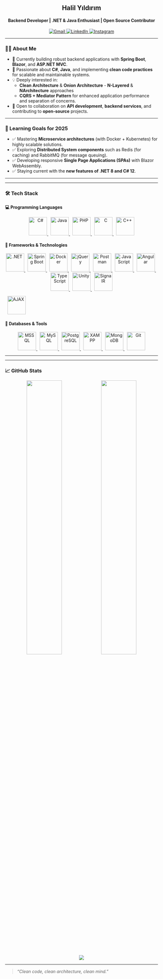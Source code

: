 <h2 align="center">Halil Yıldırım</h2>
<h4 align="center">Backend Developer | .NET & Java Enthusiast | Open Source Contributor</h4>

<p align="center">
  <a href="mailto:ce.hybusiness@gmail.com">
    <img src="https://img.shields.io/badge/Gmail-D14836?style=for-the-badge&logo=gmail&logoColor=white" alt="Gmail" />
  </a>
  <a href="https://www.linkedin.com/in/0001myprofile/" target="_blank">
    <img src="https://img.shields.io/badge/LinkedIn-0077B5?style=for-the-badge&logo=linkedin&logoColor=white" alt="LinkedIn" />
  </a>
  <a href="https://www.instagram.com/yyldrmhalil/" target="_blank">
    <img src="https://img.shields.io/badge/Instagram-E4405F?style=for-the-badge&logo=instagram&logoColor=white" alt="Instagram" />
  </a>
</p>

---

### 👨‍💻 About Me
- 🔭 Currently building robust backend applications with **Spring Boot**, **Blazor**, and **ASP.NET MVC**.
- 💬 Passionate about **C#**, **Java**, and implementing **clean code practices** for scalable and maintainable systems.
- 💡 Deeply interested in:
  - **Clean Architecture** & **Onion Architecture** - **N-Layered** & **NArchitecture** approaches
  - **CQRS + Mediator Pattern** for enhanced application performance and separation of concerns.
- 🤝 Open to collaboration on **API development**, **backend services**, and contributing to **open-source** projects.

---

### 🎯 Learning Goals for 2025

- ✅ Mastering **Microservice architectures** (with Docker + Kubernetes) for highly scalable solutions.
- ✅ Exploring **Distributed System components** such as Redis (for caching) and RabbitMQ (for message queuing).
- ✅ Developing responsive **Single Page Applications (SPAs)** with Blazor WebAssembly.
- ✅ Staying current with the **new features of .NET 8 and C# 12**.

---

---

### 🛠️ Tech Stack

#### 💻 Programming Languages
<p align="center">
  <a href="https://learn.microsoft.com/en-us/dotnet/csharp/" target="_blank">
    <img src="https://cdn.jsdelivr.net/gh/devicons/devicon/icons/csharp/csharp-original.svg" alt="C#" width="60" height="60" />
  </a>
  &nbsp;
  <a href="https://www.java.com/" target="_blank">
    <img src="https://cdn.jsdelivr.net/gh/devicons/devicon/icons/java/java-original.svg" alt="Java" width="60" height="60" />
  </a>
  &nbsp;
  <a href="https://www.php.net/" target="_blank">
    <img src="https://cdn.jsdelivr.net/gh/devicons/devicon/icons/php/php-original.svg" alt="PHP" width="60" height="60" />
  </a>
  &nbsp;
  <a href="https://en.cppreference.com/w/c" target="_blank">
    <img src="https://cdn.jsdelivr.net/gh/devicons/devicon/icons/c/c-original.svg" alt="C" width="60" height="60" />
  </a>
  &nbsp;
  <a href="https://en.cppreference.com/w/" target="_blank">
    <img src="https://cdn.jsdelivr.net/gh/devicons/devicon/icons/cplusplus/cplusplus-original.svg" alt="C++" width="60" height="60" />
  </a>
</p>

#### 🚀 Frameworks & Technologies
<p align="center">
  <a href="https://dotnet.microsoft.com/" target="_blank">
    <img src="https://cdn.jsdelivr.net/gh/devicons/devicon/icons/dotnetcore/dotnetcore-original.svg" alt=".NET" width="60" height="60" />
  </a>
  &nbsp;
  <a href="https://spring.io/projects/spring-boot" target="_blank">
    <img src="https://cdn.jsdelivr.net/gh/devicons/devicon/icons/spring/spring-original.svg" alt="Spring Boot" width="60" height="60" />
  </a>
  &nbsp;
  <a href="https://www.docker.com/" target="_blank">
    <img src="https://cdn.jsdelivr.net/gh/devicons/devicon/icons/docker/docker-original.svg" alt="Docker" width="60" height="60" />
  </a>
  &nbsp;
  <a href="https://jquery.com/" target="_blank">
    <img src="https://cdn.jsdelivr.net/gh/devicons/devicon/icons/jquery/jquery-original.svg" alt="jQuery" width="60" height="60" />
  </a>
  &nbsp;
  <a href="https://www.postman.com/" target="_blank">
    <img src="https://cdn.jsdelivr.net/gh/devicons/devicon/icons/postman/postman-original.svg" alt="Postman" width="60" height="60" />
  </a>
  &nbsp;
  <a href="https://developer.mozilla.org/en-US/docs/Web/JavaScript" target="_blank">
    <img src="https://cdn.jsdelivr.net/gh/devicons/devicon/icons/javascript/javascript-original.svg" alt="JavaScript" width="60" height="60" />
  </a>
  &nbsp;
  <a href="https://angular.io/" target="_blank">
    <img src="https://cdn.jsdelivr.net/gh/devicons/devicon/icons/angularjs/angularjs-original.svg" alt="Angular" width="60" height="60" />
  </a>
  &nbsp;
  <a href="https://www.typescriptlang.org/" target="_blank">
    <img src="https://cdn.jsdelivr.net/gh/devicons/devicon/icons/typescript/typescript-original.svg" alt="TypeScript" width="60" height="60" />
  </a>
  &nbsp;
  <a href="https://unity.com/" target="_blank">
    <img src="https://cdn.jsdelivr.net/gh/devicons/devicon/icons/unity/unity-original.svg" alt="Unity" width="60" height="60" />
  </a>
  &nbsp;
<a href="https://dotnet.microsoft.com/en-us/apps/aspnet/signalr" target="_blank">
  <img src="https://dotnet.microsoft.com/blob-assets/images/illustrations/swimlane-azure-signalr-logo.svg" alt="SignalR" width="60" height="60" />
</a>

  &nbsp;
  <a href="https://developer.mozilla.org/en-US/docs/Web/Guide/AJAX" target="_blank">
    <img src="https://img.shields.io/badge/AJAX-000000?style=for-the-badge&logo=ajax&logoColor=white" alt="AJAX" width="60" height="60" />
  </a>
</p>

#### 🧰 Databases & Tools
<p align="center">
  <a href="https://learn.microsoft.com/en-us/sql/sql-server/" target="_blank">
    <img src="https://cdn.jsdelivr.net/gh/devicons/devicon/icons/microsoftsqlserver/microsoftsqlserver-plain.svg" alt="MSSQL" width="60" height="60" />
  </a>
  &nbsp;
  <a href="https://www.mysql.com/" target="_blank">
    <img src="https://cdn.jsdelivr.net/gh/devicons/devicon/icons/mysql/mysql-original.svg" alt="MySQL" width="60" height="60" />
  </a>
  &nbsp;
  <a href="https://www.postgresql.org/" target="_blank">
    <img src="https://cdn.jsdelivr.net/gh/devicons/devicon/icons/postgresql/postgresql-original.svg" alt="PostgreSQL" width="60" height="60" />
  </a>
  &nbsp;
<a href="https://www.apachefriends.org/" target="_blank">
  <img src="https://www.apachefriends.org/images/xampp-logo-ac950edf.svg" alt="XAMPP" width="60" height="60" />
</a>
  &nbsp;
  <a href="https://www.mongodb.com/" target="_blank">
    <img src="https://cdn.jsdelivr.net/gh/devicons/devicon/icons/mongodb/mongodb-original.svg" alt="MongoDB" width="60" height="60" />
  </a>
  &nbsp;
  <a href="https://git-scm.com/" target="_blank">
    <img src="https://cdn.jsdelivr.net/gh/devicons/devicon/icons/git/git-original.svg" alt="Git" width="60" height="60" />
  </a>
</p>

---

---

### 📈 GitHub Stats

<p align="center">
  <img src="https://github-readme-stats.vercel.app/api?username=devlightening&show_icons=true&theme=tokyonight&hide_border=true" width="48%" />
  <img src="https://github-readme-stats.vercel.app/api/top-langs/?username=devlightening&layout=compact&theme=tokyonight&hide_border=true" width="48%" />
</p>
<p align="center">
  <img src="https://github-readme-streak-stats.herokuapp.com/?user=devlightening&theme=tokyonight&hide_border=true" />
</p>

---

> _“Clean code, clean architecture, clean mind.”_
